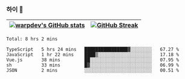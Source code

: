 
### 하이 👋
[![warpdev's GitHub stats](https://github-readme-stats.vercel.app/api?username=warpdev&show_icons=true&theme=vue-dark)](#) |[![GitHub Streak](https://github-readme-streak-stats.herokuapp.com/?user=warpdev&theme=dark)](#)
--- | --- |
<!--START_SECTION:waka-->
```text
Total: 8 hrs 2 mins

TypeScript   5 hrs 24 mins   ████████████████▓░░░░░░░░   67.27 % 
JavaScript   1 hr 22 mins    ████▒░░░░░░░░░░░░░░░░░░░░   17.18 % 
Vue.js       38 mins         ██░░░░░░░░░░░░░░░░░░░░░░░   07.95 % 
sh           33 mins         █▓░░░░░░░░░░░░░░░░░░░░░░░   06.99 % 
JSON         2 mins          ░░░░░░░░░░░░░░░░░░░░░░░░░   00.51 % 
```
<!--END_SECTION:waka-->

<!--
**warpdev/warpdev** is a ✨ _special_ ✨ repository because its `README.md` (this file) appears on your GitHub profile.

Here are some ideas to get you started:

- 🔭 I’m currently working on ...
- 🌱 I’m currently learning ...
- 👯 I’m looking to collaborate on ...
- 🤔 I’m looking for help with ...
- 💬 Ask me about ...
- 📫 How to reach me: ...
- 😄 Pronouns: ...
- ⚡ Fun fact: ...
-->
